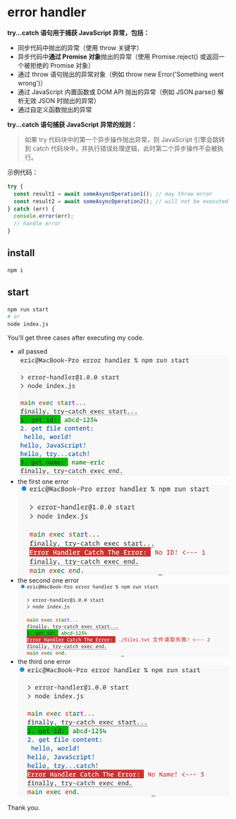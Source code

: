 # error handler

**try...catch 语句用于捕获 JavaScript 异常，包括：**

- 同步代码中抛出的异常（使用 throw 关键字）
- 异步代码中**通过 Promise 对象**抛出的异常（使用 Promise.reject() 或返回一个被拒绝的 Promise 对象）
- 通过 throw 语句抛出的异常对象（例如 throw new Error('Something went wrong')）
- 通过 JavaScript 内置函数或 DOM API 抛出的异常（例如 JSON.parse() 解析无效 JSON 时抛出的异常）
- 通过自定义函数抛出的异常

**try...catch 语句捕获 JavaScript 异常的规则：**

> 如果 try 代码块中的第一个异步操作抛出异常，则 JavaScript 引擎会跳转到 catch 代码块中，并执行错误处理逻辑，此时第二个异步操作不会被执行。

示例代码：

```js
try {
  const result1 = await someAsyncOperation1(); // may throw error
  const result2 = await someAsyncOperation2(); // will not be executed if someAsyncOperation1() throws error
} catch (err) {
  console.error(err);
  // handle error
}
```

## install

```bash
npm i
```

## start

```bash
npm run start
# or
node index.js
```

You'll get three cases after executing my code.

- all passed
  ![all passed](./images/image.png)
- the first one error
  ![the first error](./images/image-1.png)
- the second one error
  ![the second error](./images/image-3.png)
- the third one error
  ![the third error](./images/image-2.png)

Thank you.
